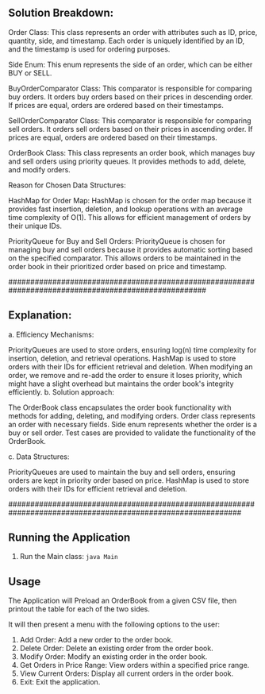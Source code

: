 ## Solution Breakdown:

Order Class: This class represents an order with attributes such as ID, price, quantity, side, and timestamp. Each order is uniquely identified by an ID, and the timestamp is used for ordering purposes.

Side Enum: This enum represents the side of an order, which can be either BUY or SELL.

BuyOrderComparator Class: This comparator is responsible for comparing buy orders. It orders buy orders based on their prices in descending order. If prices are equal, orders are ordered based on their timestamps.

SellOrderComparator Class: This comparator is responsible for comparing sell orders. It orders sell orders based on their prices in ascending order. If prices are equal, orders are ordered based on their timestamps.

OrderBook Class: This class represents an order book, which manages buy and sell orders using priority queues. It provides methods to add, delete, and modify orders.

Reason for Chosen Data Structures:

HashMap for Order Map: HashMap is chosen for the order map because it provides fast insertion, deletion, and lookup operations with an average time complexity of O(1). This allows for efficient management of orders by their unique IDs.

PriorityQueue for Buy and Sell Orders: PriorityQueue is chosen for managing buy and sell orders because it provides automatic sorting based on the specified comparator. This allows orders to be maintained in the order book in their prioritized order based on price and timestamp.


#####################################################################################################

## Explanation:

a. Efficiency Mechanisms:

PriorityQueues are used to store orders, ensuring log(n) time complexity for insertion, deletion, and retrieval operations.
HashMap is used to store orders with their IDs for efficient retrieval and deletion.
When modifying an order, we remove and re-add the order to ensure it loses priority, which might have a slight overhead but maintains the order book's integrity efficiently.
b. Solution approach:

The OrderBook class encapsulates the order book functionality with methods for adding, deleting, and modifying orders.
Order class represents an order with necessary fields.
Side enum represents whether the order is a buy or sell order.
Test cases are provided to validate the functionality of the OrderBook.

c. Data Structures:

PriorityQueues are used to maintain the buy and sell orders, ensuring orders are kept in priority order based on price.
HashMap is used to store orders with their IDs for efficient retrieval and deletion.

#############################################################################################################

## Running the Application
1. Run the Main class: `java Main`

## Usage

The Application will Preload an OrderBook from a given CSV file,  then printout the table for each of the two sides. 

It will then present a menu with the following options to the user:

1. Add Order: Add a new order to the order book.
2. Delete Order: Delete an existing order from the order book.
3. Modify Order: Modify an existing order in the order book.
4. Get Orders in Price Range: View orders within a specified price range.
5. View Current Orders: Display all current orders in the order book.
6. Exit: Exit the application.

